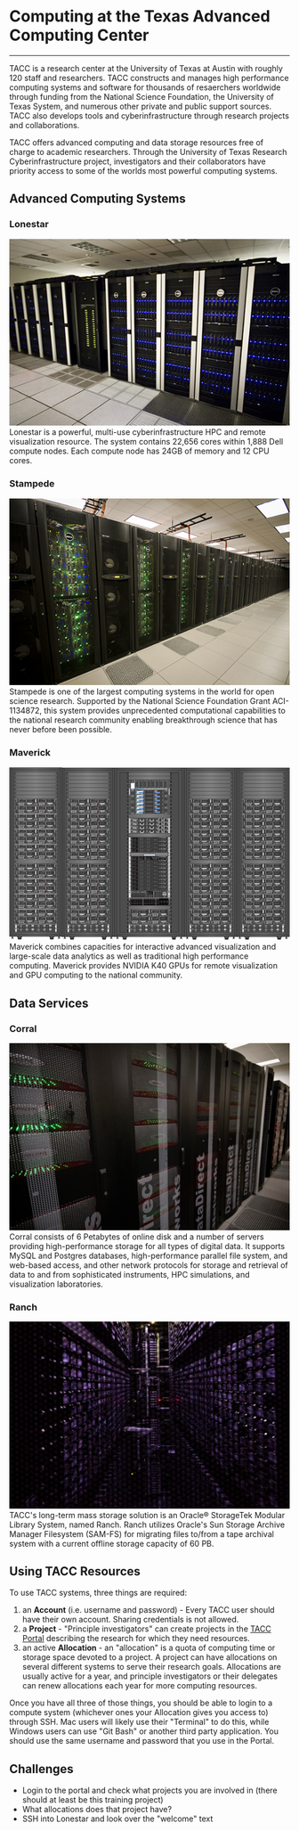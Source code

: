 Computing at the Texas Advanced Computing Center
================================================
---
TACC is a research center at the University of Texas at Austin with roughly 120 staff and researchers. TACC constructs and manages high performance computing systems and software for thousands of resaerchers worldwide through funding from the National Science Foundation, the University of Texas System, and numerous other private and public support sources.  TACC also develops tools and cyberinfrastructure through research projects and collaborations.

TACC offers advanced computing and data storage resources free of charge to academic researchers.  Through the University of Texas Research Cyberinfrastructure project, investigators and their collaborators have priority access to some of the worlds most powerful computing systems.

## Advanced Computing Systems
### Lonestar
![Lonestar Supercomputer](images/lonestar.jpg)  
Lonestar is a powerful, multi-use cyberinfrastructure HPC and remote visualization resource. The system contains 22,656 cores within 1,888 Dell compute nodes.  Each compute node has 24GB of memory and 12 CPU cores.

### Stampede
![Stampede Supercomputer](images/stampede-web.jpg)  
Stampede is one of the largest computing systems in the world for open science research. Supported by the National Science Foundation Grant ACI-1134872, this system provides unprecedented computational capabilities to the national research community enabling breakthrough science that has never before been possible.

### Maverick
![Maverick Supercomputer](images/maverick.png)  
Maverick combines capacities for interactive advanced visualization and large-scale data analytics as well as traditional high performance computing. Maverick provides NVIDIA K40 GPUs for remote visualization and GPU computing to the national community.

## Data Services
### Corral
![Corral Data Storage System](images/corral.png)  
 Corral consists of 6 Petabytes of online disk and a number of servers providing high-performance storage for all types of digital data. It supports MySQL and Postgres databases, high-performance parallel file system, and web-based access, and other network protocols for storage and retrieval of data to and from sophisticated instruments, HPC simulations, and visualization laboratories.
 
### Ranch
![Ranch Tape Archive System](images/ranch.png)  
TACC's long-term mass storage solution is an Oracle® StorageTek Modular Library System, named Ranch. Ranch utilizes Oracle's Sun Storage Archive Manager Filesystem (SAM-FS) for migrating files to/from a tape archival system with a current offline storage capacity of 60 PB. 


## Using TACC Resources

To use TACC systems, three things are required:  
1. an **Account** (i.e. username and password) - Every TACC user should have their own account.  Sharing credentials is not allowed.  
2. a **Project** - "Principle investigators" can create projects in the [TACC Portal](http://portal.tacc.utexas.edu) describing the research for which they need resources.  
3. an active **Allocation** - an "allocation" is a quota of computing time or storage space devoted to a project.  A project can have allocations on several different systems to serve their research goals.  Allocations are usually active for a year, and principle investigators or their delegates can renew allocations each year for more computing resources.  


Once you have all three of those things, you should be able to login to a compute system (whichever ones your Allocation gives you access to) through SSH.  Mac users will likely use their "Terminal" to do this, while Windows users can use "Git Bash" or another third party application.  You should use the same username and password that you use in the Portal.

## Challenges

*	Login to the portal and check what projects you are involved in (there should at least be this training project)
*	What allocations does that project have?
*	SSH into Lonestar and look over the "welcome" text
